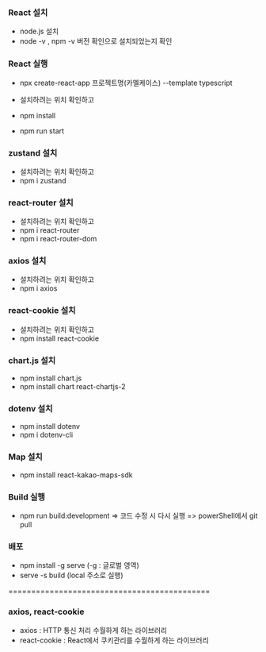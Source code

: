 ### React 설치
- node.js 설치
- node -v , npm -v 버전 확인으로 설치되었는지 확인

### React 실행
- npx create-react-app 프로젝트명(카멜케이스) --template typescript
  
- 설치하려는 위치 확인하고
- npm install
- npm run start

### zustand 설치
- 설치하려는 위치 확인하고
- npm i zustand

### react-router 설치
- 설치하려는 위치 확인하고
- npm i react-router
- npm i react-router-dom

### axios 설치
- 설치하려는 위치 확인하고
- npm i axios

### react-cookie 설치
- 설치하려는 위치 확인하고 
- npm install react-cookie

### chart.js 설치
- npm install chart.js
- npm install chart react-chartjs-2

### dotenv 설치
- npm install dotenv
- npm i dotenv-cli

### Map 설치
- npm install react-kakao-maps-sdk

### Build 실행
- npm run build:development
=> 코드 수정 시 다시 실행
=> powerShell에서 git pull

### 배포
- npm install -g serve (-g : 글로벌 영역)
- serve -s build (local 주소로 실행)
  
============================================

### axios, react-cookie
- axios : HTTP 통신 처리 수월하게 하는 라이브러리
- react-cookie : React에서 쿠키관리를 수월하게 하는 라이브러리
